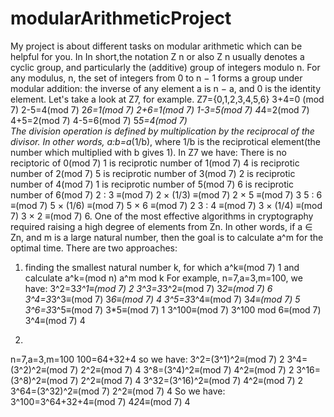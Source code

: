# modularArithmeticProject
My project is about different tasks on modular arithmetic which can be helpful for you. In In short,the notation Z n or also Z n usually denotes a cyclic group, and particularly
the (additive) group of integers modulo n. For any modulus, n, the set of integers from 0 to n − 1 forms a group under modular addition: the inverse of any element a is n − a,
and 0 is the identity element. Let's take a look at Z7, for example.
Z7={0,1,2,3,4,5,6}
3+4=0 (mod 7)                                              2-5=4(mod 7)                                                            2*6=1(mod 7)
2+6=1(mod 7)                                               1-3=5(mod 7)                                                            4*4=2(mod 7)
4+5=2(mod 7)                                               4-5=6(mod 7)                                                            5*5=4(mod 7)  
The division operation is defined by multiplication by the reciprocal of the divisor. In other words, a:b=a*(1/b), where 1/b is the reciprotical element(the number which
multiplied with b gives 1).
In Z7 we have:
There is no reciptoric of 0(mod 7)
1 is reciprotic number of 1(mod 7)
4 is reciprotic number of 2(mod 7)
5 is reciprotic number of 3(mod 7)
2 is reciprotic number of 4(mod 7)
1 is reciprotic number of 5(mod 7)
6 is reciprotic number of 6(mod 7)
2 : 3 ≡(mod 7) 2 × (1/3) ≡(mod 7) 2 × 5 ≡(mod 7) 3
5 : 6 ≡(mod 7) 5 × (1/6) ≡(mod 7) 5 × 6 ≡(mod 7) 2
3 : 4 ≡(mod 7) 3 × (1/4) ≡(mod 7) 3 × 2 ≡(mod 7) 6.
One of the most effective algorithms in cryptography required raising a high degree of elements from Zn. In other words, if a ∈ Zn, and m is a large natural number, 
then the goal is to calculate a^m for the optimal time. There are two approaches:
1) finding the smallest natural number k, for which a^k≡(mod 7) 1 and calculate a^k=(mod n) a^m mod k
For example, n=7,a=3,m=100, we have:
3^2=3*3^1≡(mod 7) 2
3^3=3*3^2≡(mod 7) 3*2≡(mod 7) 6
3^4=3*3^3≡(mod 7) 3*6≡(mod 7) 4
3^5=3*3^4≡(mod 7) 3*4≡(mod 7) 5
3^6=3*3^5≡(mod 7) 3*5≡(mod 7) 1
3^100≡(mod 7) 3^100 mod 6≡(mod 7) 3^4≡(mod 7) 4

2)
n=7,a=3,m=100
100=64+32+4 so we have:
3^2=(3^1)^2≡(mod 7) 2
3^4=(3^2)^2≡(mod 7) 2^2≡(mod 7) 4
3^8=(3^4)^2≡(mod 7) 4^2≡(mod 7) 2
3^16=(3^8)^2≡(mod 7) 2^2≡(mod 7) 4
3^32=(3^16)^2≡(mod 7) 4^2≡(mod 7) 2
3^64=(3^32)^2≡(mod 7) 2^2≡(mod 7) 4
So we have:
3^100=3^64+32+4≡(mod 7) 4*2*4≡(mod 7) 4

